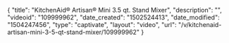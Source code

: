 {
    "title": "KitchenAid&reg; Artisan&reg; Mini 3.5 qt. Stand Mixer",
    "description": "",
    "videoid": "109999962",
    "date_created": "1502524413",
    "date_modified": "1504247456",
    "type": "captivate",
    "layout": "video",
    "url": "\/v\/kitchenaid-artisan-mini-3-5-qt-stand-mixer\/109999962"
}